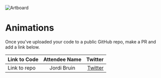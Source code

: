 ![Artboard](https://www.swiftuiseries.com/images/events/banner-animations.png)

# Animations


Once you've uploaded your code to a public GitHub repo, make a PR and add a link below.

| Link to Code  | Attendee Name    | Twitter                                   |
| ------------- |:----------------:| ------------------------------------------------:|
| Link to repo  | Jordi Bruin     | [Twitter](https://www.twitter.com/jordibruin)    |


